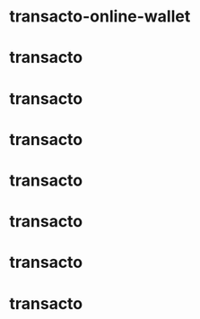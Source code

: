 # transacto-online-wallet
# transacto
# transacto
# transacto
# transacto
# transacto
# transacto
# transacto
